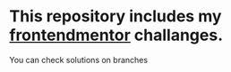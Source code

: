 # This repository includes my [frontendmentor](https://www.frontendmentor.io/) challanges.
You can check solutions on branches
